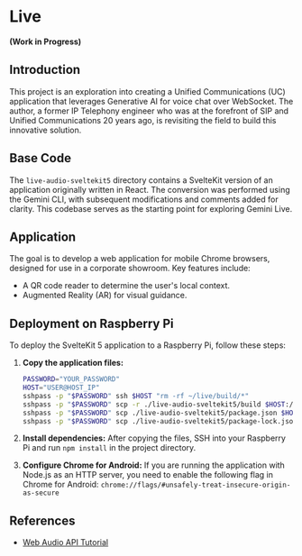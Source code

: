 # Live

**(Work in Progress)**

## Introduction

This project is an exploration into creating a Unified Communications (UC) application that leverages Generative AI for voice chat over WebSocket. The author, a former IP Telephony engineer who was at the forefront of SIP and Unified Communications 20 years ago, is revisiting the field to build this innovative solution.

## Base Code

The `live-audio-sveltekit5` directory contains a SvelteKit version of an application originally written in React. The conversion was performed using the Gemini CLI, with subsequent modifications and comments added for clarity. This codebase serves as the starting point for exploring Gemini Live.

## Application

The goal is to develop a web application for mobile Chrome browsers, designed for use in a corporate showroom. Key features include:

- A QR code reader to determine the user's local context.
- Augmented Reality (AR) for visual guidance.

## Deployment on Raspberry Pi

To deploy the SvelteKit 5 application to a Raspberry Pi, follow these steps:

1.  **Copy the application files:**
    ```bash
    PASSWORD="YOUR_PASSWORD"
    HOST="USER@HOST_IP"
    sshpass -p "$PASSWORD" ssh $HOST "rm -rf ~/live/build/*"
    sshpass -p "$PASSWORD" scp -r ./live-audio-sveltekit5/build $HOST:/home/arao/live
    sshpass -p "$PASSWORD" scp ./live-audio-sveltekit5/package.json $HOST:/home/arao/live
    sshpass -p "$PASSWORD" scp ./live-audio-sveltekit5/package-lock.json $HOST:/home/arao/live
    ```

2.  **Install dependencies:**
    After copying the files, SSH into your Raspberry Pi and run `npm install` in the project directory.

3.  **Configure Chrome for Android:**
    If you are running the application with Node.js as an HTTP server, you need to enable the following flag in Chrome for Android:
    `chrome://flags/#unsafely-treat-insecure-origin-as-secure`

## References

- [Web Audio API Tutorial](https://web-audio-api.firebaseapp.com/)
